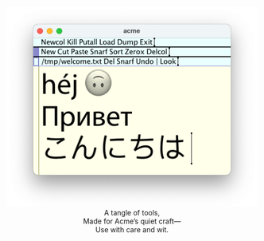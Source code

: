 <p align="center">
  <img src="acme.png" alt="screenshot"><br>
  A tangle of tools,<br>
  Made for Acme’s quiet craft—<br>
  Use with care and wit.
</p>